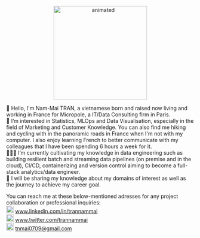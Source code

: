<p align="center">
<img src="https://i0.wp.com/media1.giphy.com/media/3o7TKMt1VVNkHV2PaE/giphy.gif" width="250" height="250" alt="animated"/>
</p>

👋 Hello, I'm Nam-Mai TRAN, a vietnamese born and raised now living and working in France for Micropole, a IT/Data Consulting firm in Paris. <br>
👀 I’m interested in Statistics, MLOps and Data Visualisation, especially in the field of Marketing and Customer Knowledge. You can also find me hiking and cycling with in the panoramic roads in France when I'm not with my computer. I also enjoy learning French to better communicate with my colleagues that I have been spending 6 hours a week for it. <br>
👩🏽‍💻 I’m currently cultivating my knowledge in data engineering such as building resilient batch and streaming data pipelines (on premise and in the cloud), CI/CD, containerizing and version control aiming to become a full-stack analytics/data engineer. <br>
🦾 I will be sharing my knowledge about my domains of interest as well as the journey to achieve my career goal. <br>

You can reach me at these below-mentioned adresses for any project collaboration or professional inquiries: <br>
<img src="https://img.icons8.com/fluency/48/000000/linkedin.png" width="20" height="20"/> www.linkedin.com/in/trannammai  <br>
<img src="https://img.icons8.com/color/48/000000/twitter--v1.png" width="20" height="20"/> www.twitter.com/trannammai <br>
<img src="https://img.icons8.com/color/48/000000/new-post.png" width="20" height="20"/> tnmai0709@gmail.com <br>

<!---
trannammai/trannammai is a ✨ special ✨ repository because its `README.md` (this file) appears on your GitHub profile.
You can click the Preview link to take a look at your changes.
--->
